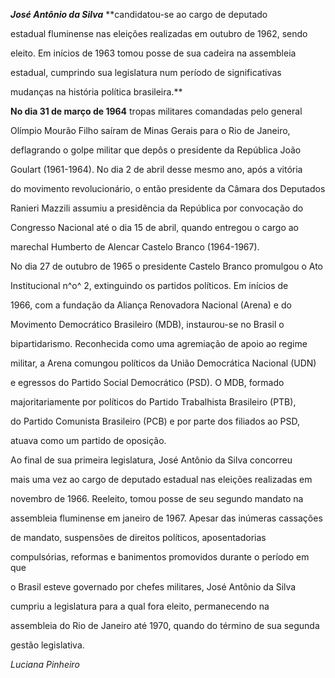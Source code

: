

***José Antônio da Silva*** **candidatou-se ao cargo de deputado

estadual fluminense nas eleições realizadas em outubro de 1962, sendo

eleito. Em inícios de 1963 tomou posse de sua cadeira na assembleia

estadual, cumprindo sua legislatura num período de significativas

mudanças na história política brasileira.**



**No dia 31 de março de 1964** tropas militares comandadas pelo general

Olímpio Mourão Filho saíram de Minas Gerais para o Rio de Janeiro,

deflagrando o golpe militar que depôs o presidente da República João

Goulart (1961-1964). No dia 2 de abril desse mesmo ano, após a vitória

do movimento revolucionário, o então presidente da Câmara dos Deputados

Ranieri Mazzili assumiu a presidência da República por convocação do

Congresso Nacional até o dia 15 de abril, quando entregou o cargo ao

marechal Humberto de Alencar Castelo Branco (1964-1967).



No dia 27 de outubro de 1965 o presidente Castelo Branco promulgou o Ato

Institucional n^o^ 2, extinguindo os partidos políticos. Em inícios de

1966, com a fundação da Aliança Renovadora Nacional (Arena) e do

Movimento Democrático Brasileiro (MDB), instaurou-se no Brasil o

bipartidarismo. Reconhecida como uma agremiação de apoio ao regime

militar, a Arena comungou políticos da União Democrática Nacional (UDN)

e egressos do Partido Social Democrático (PSD). O MDB, formado

majoritariamente por políticos do Partido Trabalhista Brasileiro (PTB),

do Partido Comunista Brasileiro (PCB) e por parte dos filiados ao PSD,

atuava como um partido de oposição.



Ao final de sua primeira legislatura, José Antônio da Silva concorreu

mais uma vez ao cargo de deputado estadual nas eleições realizadas em

novembro de 1966. Reeleito, tomou posse de seu segundo mandato na

assembleia fluminense em janeiro de 1967. Apesar das inúmeras cassações

de mandato, suspensões de direitos políticos, aposentadorias

compulsórias, reformas e banimentos promovidos durante o período em que

o Brasil esteve governado por chefes militares, José Antônio da Silva

cumpriu a legislatura para a qual fora eleito, permanecendo na

assembleia do Rio de Janeiro até 1970, quando do término de sua segunda

gestão legislativa.



*Luciana Pinheiro*



